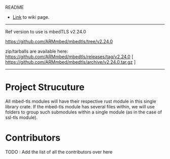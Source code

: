 README

* [Link](https://github.com/TPCSS-mbedTLS-Project-2020-22/source/wiki) to wiki page.

---
   Ref version to use is mbedTLS v2.24.0
   
   https://github.com/ARMmbed/mbedtls/tree/v2.24.0
   
   zip/tarballs are available here: https://github.com/ARMmbed/mbedtls/releases/tag/v2.24.0
       [ https://github.com/ARMmbed/mbedtls/archive/v2.24.0.tar.gz ]
   
---

# Project Strucuture
All mbed-tls modules will have their respective rust module in this single library crate. If the mbed-tls module has several files within, we will use folders to group such submodules within a single module (as in the case of ssl-tls module).

# Contributors

TODO : Add the list of all the contributors over here
